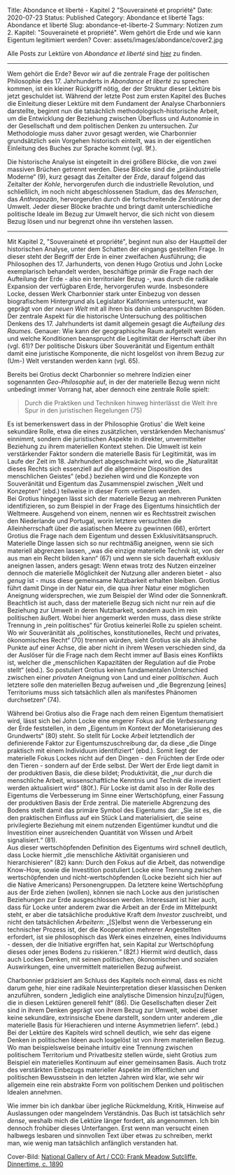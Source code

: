 Title: Abondance et liberté - Kapitel 2 "Souveraineté et propriété"
Date: 2020-07-23
Status: Published
Category: Abondance et liberté
Tags: Abondance et liberté
Slug: abondance-et-liberte-2
Summary: Notizen zum 2. Kapitel: "Souveraineté et propriété". Wem gehört die Erde und wie kann Eigentum legitimiert werden?
Cover: assets/images/abondance/cover2.jpg

Alle Posts zur Lektüre von *Abondance et liberté* sind [hier](tag/abondance-et-liberte) zu finden.
- - - -
Wem gehört die Erde? Bevor wir auf die zentrale Frage der politischen Philosophie des 17. Jahrhunderts in *Abondance et liberté* zu sprechen kommen, ist ein kleiner Rückgriff nötig, der der Struktur dieser Lektüre bis jetzt geschuldet ist. Während der letzte Post zum ersten Kapitel des Buches die Einleitung dieser Lektüre mit dem Fundament der Analyse Charbonniers darstellte, beginnt nun die tatsächlich methodologisch-historische Arbeit, um die Entwicklung der Beziehung zwischen Überfluss und Autonomie in der Gesellschaft und dem politischen Denken zu untersuchen. Zur Methodologie muss daher zuvor gesagt werden, wie Charbonnier grundsätzlich sein Vorgehen historisch einteilt, was in der eigentlichen Einleitung des Buches zur Sprache kommt (vgl. 9f.).

Die historische Analyse ist eingeteilt in drei größere Blöcke, die von zwei massiven Brüchen getrennt werden. Diese Blöcke sind die „präindustrielle Moderne“ (9), kurz gesagt das Zeitalter der *Erde*, darauf folgend das Zeitalter der *Kohle*, hervorgerufen durch die industrielle Revolution, und schließlich, im noch nicht abgeschlossenen Stadium, das des *Menschen*, das *Anthropozän*, hervorgerufen durch die fortschreitende Zerstörung der Umwelt. Jeder dieser Blöcke brachte und bringt damit unterschiedliche politische Ideale im Bezug zur Umwelt hervor, die sich nicht von diesem Bezug lösen und nur begrenzt ohne ihn verstehen lassen. 
- - - -
Mit Kapitel 2, "Souveraineté et propriété", beginnt nun also der Hauptteil der historischen Analyse, unter dem Schatten der eingangs gestellten Frage. In dieser steht der Begriff der Erde in einer zweifachen Ausführung; die Philosophen des 17. Jarhunderts, von denen Hugo Grotius und John Locke exemplarisch behandelt werden, beschäftige primär die Frage nach der Aufteilung der Erde - also ein territorialer Bezug -, was durch die radikale Expansion der verfügbaren Erde, hervorgerufen wurde. Insbesondere Locke, dessen Werk Charbonnier stark unter Einbezug von dessen biografischem Hintergrund als Legislator Kaliforniens untersucht, war geprägt von der *neuen Welt* mit all ihren bis dahin unbeanspruchten Böden.  
Der zentrale Aspekt für die historische Untersuchung des politischen Denkens des 17. Jahrhunderts ist damit allgemein gesagt die *Aufteilung des Raumes*. Genauer: Wie kann der geographische Raum aufgeteilt werden und welche Konditionen beansprucht die Legitimität der Herrschaft über ihn (vgl. 61)? Der politische Diskurs über Souveränität und Eigentum enthält damit eine juristische Komponente, die nicht losgelöst von ihrem Bezug zur (Um-) Welt verstanden werden kann (vgl. 65). 

Bereits bei Grotius deckt Charbonnier so mehrere Indizien einer sogenannten *Geo-Philosophie* auf, in der der materielle Bezug wenn nicht unbedingt immer Vorrang hat, aber dennoch eine zentrale Rolle spielt: 

> Durch die Praktiken und Techniken hinweg hinterlässt die Welt ihre Spur in den juristischen Regelungen (75)  

Es ist bemerkenswert dass in der Philosophie Grotius' die Welt keine sekundäre Rolle, etwa die eines zusätzlichen, verstärkenden Mechanismus‘ einnimmt, sondern die juristischen Aspekte in direkter, unvermittelter Beziehung zu ihrem materiellen Kontext stehen. Die Umwelt ist kein verstärkender Faktor sondern die materielle Basis für Legitimität, was im Laufe der Zeit im 18. Jahrhundert abgeschwächt wird, wo die „Naturalität dieses Rechts sich essenziell auf die allgemeine Disposition des menschlichen Geistes“ (ebd.) beziehen wird und die Konzepte von Souveränität und Eigentum das Zusammenspiel zwischen „Welt und Konzepten“ (ebd.) teilweise in dieser Form verlieren werden.  
Bei Grotius hingegen lässt sich der materielle Bezug an mehreren Punkten identifizieren, so zum Beispiel in der Frage des Eigentums hinsichtlich der Weltmeere. Ausgehend von einem, nennen wir es Rechtsstreit zwischen den Niederlande und Portugal, worin letztere versuchten die Alleinherrschaft über die asiatischen Meere zu gewinnen (66), erörtert Grotius die Frage nach dem Eigentum und dessen Exklusivitätsanspruch. Materielle Dinge lassen sich so nur rechtmäßig aneignen, wenn sie sich materiell abgrenzen lassen, „was die einzige materielle Technik ist, von der aus man ein Recht bilden kann“ (67) und wenn sie sich dauerhaft exklusiv aneignen lassen, anders gesagt: Wenn etwas trotz des Nutzen einzelner dennoch die materielle Möglichkeit der Nutzung aller anderen bietet - also *genug* ist - muss diese gemeinsame Nutzbarkeit erhalten bleiben. Grotius führt damit Dinge in der Natur ein, die qua ihrer Natur einer möglichen Aneignung widersprechen, wie zum Beispiel der Wind oder die Sonnenkraft.  
Beachtlich ist auch, dass der materielle Bezug sich nicht nur rein auf die Beziehung zur Umwelt in deren Nutzbarkeit, sondern auch im rein politischen äußert. Wobei hier angemerkt werden muss, dass diese strikte Trennung in „rein politisches“ für Grotius keinerlei Rolle zu spielen scheint. Wo wir Souveränität als „politisches, konstitutionelles, Recht und privates, ökonomisches Recht“ (70) trennen würden, sieht Grotius sie als ähnliche Punkte auf einer Achse, die aber nicht in ihrem Wesen verschieden sind, da der Auslöser für die Frage nach dem Recht immer auf Basis eines Konflikts ist, welcher die „menschlichen Kapazitäten der Regulation auf die Probe stellt“ (ebd.). So postuliert Grotius keinen fundamentalen Unterschied zwischen einer *privaten* Aneignung von Land und einer *politischen*. Auch letztere solle den materiellen Bezug aufweisen und „die Begrenzung [eines] Territoriums muss sich tatsächlich allen als manifestes Phänomen durchsetzen“ (74). 

Während bei Grotius also die Frage nach dem reinen Eigentum thematisiert wird, lässt sich bei John Locke eine engerer Fokus auf die *Verbesserung* der Erde feststellen, in dem „Eigentum im Kontext der Monetarisierung des Grundwerts“ (80) steht. So stellt für Locke *Arbeit* letztendlich der definierende Faktor zur Eigentumszuschreibung dar, da diese „die Dinge praktisch mit einem Individuum identifiziert“ (ebd.). Somit liegt der materielle Fokus Lockes nicht auf den Dingen - den Früchten der Erde oder den Tieren - sondern auf der Erde selbst. Der Wert der Erde liegt damit in der produktiven Basis, die diese bildet; Produktivität, die „nur durch die menschliche Arbeit, wissenschaftliche Kenntnis und Technik die investiert werden aktualisiert wird“ (80f.). Für Locke ist damit also in der Rolle des Eigentums die Verbesserung im Sinne einer Wertschöpfung, einer Fassung der produktiven Basis der Erde zentral. Die materielle Abgrenzung des Bodens stellt damit das primäre Symbol des Eigentums dar: „Sie ist es, die den praktischen Einfluss auf ein Stück Land materialisiert, die seine privilegierte Beziehung mit einem nutzenden Eigentümer kundtut und die Investition einer ausreichenden Quantität von Wissen und Arbeit signalisiert.“ (81).  
Aus dieser wertschöpfenden Definition des Eigentums wird schnell deutlich, dass Locke hiermit „die menschliche Aktivität organisieren und hierarchisieren“ (82) kann: Durch den Fokus auf die Arbeit, das notwendige Know-How, sowie die Investition postuliert Locke eine Trennung zwischen wertschöpfenden und nicht-wertschöpfenden (Locke bezieht sich hier auf die Native Americans) Personengruppen. Da letztere keine Wertschöpfung aus der Erde ziehen (wollen), können sie nach Locke aus den juristischen Beziehungen zur Erde ausgeschlossen werden. Interessant ist hier auch, dass für Locke unter anderem zwar die Arbeit an der Erde im Mittelpunkt steht, er aber die tatsächliche produktive Kraft dem *Investor* zuschreibt, und nicht den tatsächlichen *Arbeitern*: „[S]elbst wenn die Verbesserung ein technischer Prozess ist, der die Kooperation mehrerer Angestellten erfordert, ist sie philosophisch das Werk eines einzelnen, eines Individuums - dessen, der die Initiative ergriffen hat, sein Kapital zur Wertschöpfung dieses oder jenes Bodens zu riskieren.“ (82f.) Hiermit wird deutlich, dass auch Lockes Denken, mit seinen politischen, ökonomischen und sozialen Auswirkungen, eine unvermittelt materiellen Bezug aufweist.

Charbonnier präzisiert am Schluss des Kapitels noch einmal, dass es nicht darum gehe, hier eine radikale Neuinterpretation dieser klassischen Denken anzuführen, sondern „lediglich eine analytische Dimension hinzu[zu]fügen, die in diesen Lektüren generell fehlt“ (86). Die Gesellschaften dieser Zeit sind in ihrem Denken geprägt von ihrem Bezug zur Umwelt, wobei dieser keine sekundäre, extrinsische Ebene darstellt, sondern unter anderem „die materielle Basis für Hierachieren und interne Asymmetrien liefern“. (ebd.)  
Bei der Lektüre des Kapitels wird schnell deutlich, wie sehr das eigene Denken in politischen Ideen auch losgelöst ist von ihrem materiellen Bezug. Wo man beispielsweise beinahe intuitiv eine Trennung zwischen politischem Territorium und Privatbesitz stellen würde, sieht Grotius zum Beispiel ein materielles Kontinuum auf einer gemeinsamen Basis. Auch trotz des verstärkten Einbezugs materieller Aspekte im öffentlichen und politischen Bewusstsein in den letzten Jahren wird klar, wie sehr wir allgemein eine rein abstrakte Form von politischem Denken und politischen Idealen annehmen.

Wie immer bin ich dankbar über jegliche Rückmeldung, Kritik, Hinweise auf Auslassungen oder mangelndem Verständnis. Das Buch ist tatsächlich sehr *dense*, weshalb mich die Lektüre länger fordert, als angenommen. Ich bin dennoch frohüber dieses Unterfangen. Erst wenn man versucht einen halbwegs lesbaren und sinnvollen Text über etwas zu schreiben, merkt man, wie wenig man tatsächlich anfänglich verstanden hat.

Cover-Bild: [National Gallery of Art / CC0: Frank Meadow Sutcliffe, Dinnertime, c. 1890](https://commons.wikimedia.org/wiki/File:Frank_Meadow_Sutcliffe,_Dinnertime,_c._1890,_NGA_110221.jpg)
